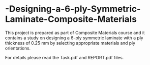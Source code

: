 # -Designing-a-6-ply-Symmetric-Laminate-Composite-Materials
This project is prepared as part of Composite Materials course and it contains a study on designing a 6-ply symmetric laminate with a ply thickness of 0.25 mm by selecting appropriate materials and ply orientations.

For details please read the Task.pdf and REPORT.pdf files.
